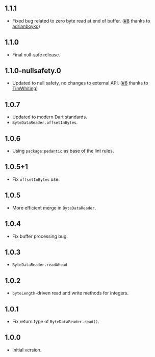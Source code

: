 ## 1.1.1

- Fixed bug related to zero byte read at end of buffer.
  ([#8](https://github.com/isoos/buffer/pull/8) thanks to [adrianboyko](https://github.com/adrianboyko))

## 1.1.0

- Final null-safe release.

## 1.1.0-nullsafety.0

- Updated to null safety, no changes to external API.
  ([#6](https://github.com/isoos/buffer/pull/6) thanks to [TimWhiting](https://github.com/TimWhiting))

## 1.0.7

- Updated to modern Dart standards.
- `ByteDataReader.offsetInBytes`.

## 1.0.6

- Using `package:pedantic` as base of the lint rules.

## 1.0.5+1

- Fix `offsetInBytes` use.

## 1.0.5

- More efficient merge in `ByteDataReader`.

## 1.0.4

- Fix buffer processing bug.

## 1.0.3

- `ByteDataReader.readAhead`

## 1.0.2

- `byteLength`-driven read and write methods for integers.

## 1.0.1

- Fix return type of `ByteDataReader.read()`.

## 1.0.0

- Initial version.
